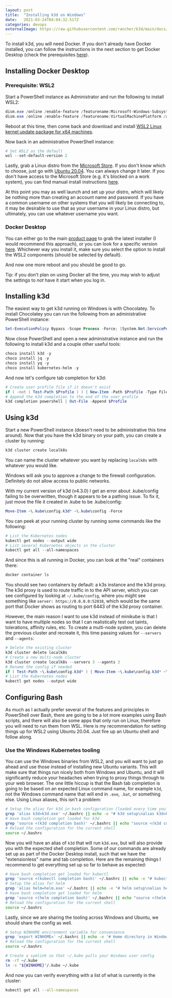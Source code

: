```yaml
---
layout: post
title:  "Installing k3d on Windows"
date:   2021-03-24T04:04:32.517Z
categories: devops
externalImage: https://raw.githubusercontent.com/rancher/k3d/main/docs/static/img/k3d_logo_black_blue.svg
---
```

To install k3d, you will need Docker. If you don't already have Docker installed, you can follow the instructions in the next section to get Docker Desktop (check the prerequisites [here](https://docs.docker.com/docker-for-windows/install/#wsl-2-backend)).

## Installing Docker Desktop

### Prerequisite: WSL2

Start a PowerShell instance as Administrator and run the following to install WSL2:

```powershell
dism.exe /online /enable-feature /featurename:Microsoft-Windows-Subsystem-Linux /all /norestart
dism.exe /online /enable-feature /featurename:VirtualMachinePlatform /all /norestart
```

Reboot at this time, then come back and download and install [WSL2 Linux kernel update package for x64 machines](https://wslstorestorage.blob.core.windows.net/wslblob/wsl_update_x64.msi).

Now back in an administrative PowerShell instance:

```powershell
# Set WSL2 as the default
wsl --set-default-version 2
```

Lastly, grab a Linux distro from the [Microsoft Store](https://aka.ms/wslstore). If you don't know which to choose, just go with [Ubuntu 20.04](https://www.microsoft.com/store/apps/9n6svws3rx71). You can always change it later. If you don't have access to the Microsoft Store (e.g. it's blocked on a work system), you can find manual install instructions [here](https://docs.microsoft.com/en-us/windows/wsl/install-manual#downloading-distributions).

At this point you may as well launch and set up your distro, which will likely be nothing more than creating an account name and password. If you have a common username on other systems that you will likely be connecting to, it may be desirable to use that as your username in your Linux distro, but ultimately, you can use whatever username you want.

### Docker Desktop

You can either go to the main [product page](https://www.docker.com/products/docker-desktop) to grab the latest installer (I would recommend this approach), or you can look for a specific version [here](https://docs.docker.com/docker-for-windows/release-notes/). Whichever way you install it, make sure you select the option to install the WSL2 components (should be selected by default).

And now one more reboot and you should be good to go.

Tip: if you don't plan on using Docker all the time, you may wish to adjust the settings to _not_ have it start when you log in.

## Installing k3d

The easiest way to get k3d running on Windows is with Chocolatey. To install Chocolatey you can run the following from an administrative PowerShell instance:

```powershell
Set-ExecutionPolicy Bypass -Scope Process -Force; [System.Net.ServicePointManager]::SecurityProtocol = [System.Net.ServicePointManager]::SecurityProtocol -bor 3072; iex ((New-Object System.Net.WebClient).DownloadString('https://chocolatey.org/install.ps1'))
```

Now close PowerShell and open a new administrative instance and run the following to install k3d and a couple other useful tools:

```powershell
choco install k3d -y
choco install jq -y
choco install yq -y
choco install kubernetes-helm -y
```

And now let's configure tab completion for k3d:

```powershell
# Create user profile file if it doesn't exist
if ( -not ( Test-Path $Profile ) ) { New-Item -Path $Profile -Type File -Force }
# Append the k3d completion to the end of the user profile
k3d completion powershell | Out-File -Append $Profile
```

## Using k3d

Start a new PowerShell instance (doesn't need to be administrative this time around). Now that you have the k3d binary on your path, you can create a cluster by running:

```powershell
k3d cluster create localk8s
```

You can name the cluster whatever you want by replacing `localk8s` with whatever you would like.

Windows will ask you to approve a change to the firewall configuration. Definitely do not allow access to public networks.

With my current version of k3d (v4.3.0) I get an error about .kube/config failing to be overwritten, though it appears to be a pathing issue. To fix it, just move the file it created in .kube to be .kube/config:

```powershell
Move-Item ~\.kube\config.k3d* ~\.kube\config -Force
```

You can peek at your running cluster by running some commands like the following:

```powershell
# List the Kubernetes nodes
kubectl get nodes --output wide
# List several Kubernetes objects in the cluster
kubectl get all --all-namespaces
```

And since this is all running in Docker, you can look at the "real" containers there:

```powershell
docker container ls
```

You should see two containers by default: a k3s instance and the k3d proxy. The k3d proxy is used to route traffic in to the API server, which you can see configured by looking at `~/.kube/config`, where you might see something like `server: https://0.0.0.0:52038`, which would be the same port that Docker shows as routing to port 6443 of the k3d proxy container.

However, the main reason I want to use k3d instead of minikube is that I want to have multiple nodes so that I can realistically test out taints, tolerations, affinity rules, etc. To create a multi-node system, you can delete the previous cluster and recreate it, this time passing values for `--servers` and `--agents`:

```powershell
# Delete the existing cluster
k3d cluster delete localk8s
# Create a new multi-node cluster
k3d cluster create localk8s --servers 3 --agents 3
# Rename the config if needed
if ( Test-Path ~\.kube\config.k3d* ) { Move-Item ~\.kube\config.k3d* ~\.kube\config -Force }
# List the Kubernetes nodes
kubectl get nodes --output wide
```

## Configuring Bash

As much as I actually prefer several of the features and principles in PowerShell over Bash, there are going to be a lot more examples using Bash scripts, and there will also be some apps that only run on Linux, therefore you will need to run them from WSL. Here is my recommendation for setting things up for WSL2 using Ubuntu 20.04. Just fire up an Ubuntu shell and follow along.

### Use the Windows Kubernetes tooling

You can use the Windows binaries from WSL2, and you will want to just go ahead and use those instead of installing new Ubuntu variants. This will make sure that things run nicely both from Windows and Ubuntu, and it will significantly reduce your headaches when trying to proxy things through to your web browser. The one little hiccup is that the Bash tab completion is going to be based on an expected Linux command name, for example `k3d`, not the Windows command name that will end in `.exe`, `.bat`, or something else. Using Linux aliases, this isn't a problem:

```bash
# Setup the alias for k3d in bash configuration (loaded every time you launch the a shell)
grep 'alias k3d=k3d.exe' ~/.bashrc || echo -e "# k3d setup\nalias k3d=k3d.exe" >>~/.bashrc
# Have bash completion get loaded for k3d
grep 'source <(k3d completion bash)' ~/.bashrc || echo "source <(k3d completion bash)" >>~/.bashrc
# Reload the configuration for the current shell
source ~/.bashrc
```

Now you will have an alias of `k3d` that will run `k3d.exe`, but will also provide you with the expected shell completion. Some of our commands are already set up as part of the Docker Desktop install, such that we have the "extensionless" name and tab completion. Here are the remaining things I recommend to get everything set up so far to behave as expected:

```bash
# Have bash completion get loaded for kubectl
grep 'source <(kubectl completion bash)' ~/.bashrc || echo -e "# kubectl setup\nsource <(kubectl completion bash)" >>~/.bashrc
# Setup the alias for helm
grep 'alias helm=helm.exe' ~/.bashrc || echo -e "# helm setup\nalias helm=helm.exe" >>~/.bashrc
# Have bash completion get loaded for helm
grep 'source <(helm completion bash)' ~/.bashrc || echo "source <(helm completion bash)" >>~/.bashrc
# Reload the configuration for the current shell
source ~/.bashrc
```

Lastly, since we are sharing the tooling across Windows and Ubuntu, we should share the config as well.

```bash
# Setup WINHOME environment variable for convenience
grep 'export WINHOME=' ~/.bashrc || echo -e '# Home directory in Windows\nexport WINHOME=$(cmd.exe /C "echo %USERPROFILE%" 2>/dev/null  | tr -d '\''\r\n'\'' | sed -E '\''s/([A-Z]+):\\\(.*)/\/mnt\/\L\1\/\2/; s/\\\/\//g'\'')' >>~/.bashrc
# Reload the configuration for the current shell
source ~/.bashrc

# Create a symlink so that ~/.kube pulls your Windows user config
rm -rf ~/.kube
ln -s "${WINHOME}"/.kube ~/.kube
```

And now you can verify everything with a list of what is currently in the cluster:

```bash
kubectl get all --all-namespaces
```
